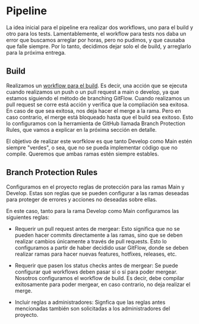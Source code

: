# Pipeline

La idea inicial para el pipeline era realizar dos workflows, uno para el build y otro para los tests. Lamentablemente, el workflow para tests nos daba un error que buscamos arreglar por horas, pero no pudimos, y que causaba que falle siempre. Por lo tanto, decidimos dejar solo el de build, y arreglarlo para la próxima entrega.

## Build

Realizamos un [workflow para el build](https://github.com/fernandasecinaro/Diaz-RodriguezSotto-Secinaro/blob/develop/.github/workflows/build-validation.yml). Es decir, una acción que se ejecuta cuando realizamos un push o un pull request a main o develop, ya que estamos siguiendo el método de branching GitFlow. Cuando realizamos un pull request se corre está acción y verifica que la compliación sea exitosa. En caso de que sea exitosa, nos deja hacer el merge a la rama. Pero en caso contrario, el merge está bloqueado hasta que el build sea exitoso. Esto lo configuramos con la herramienta de GitHub llamada Branch Protection Rules, que vamos a explicar en la próxima sección en detalle.

El objetivo de realizar este worfklow es que tanto Develop como Main estén siempre "verdes", o sea, que no se pueda implementar código que no compile. Queremos que ambas ramas estén siempre estables.

## Branch Protection Rules

Configuramos en el proyecto reglas de protección para las ramas Main y Develop. Estas son reglas que se pueden configurar a las ramas deseadas para proteger de errores 
y acciones no deseadas sobre ellas.

En este caso, tanto para la rama Develop como Main configuramos las siguientes reglas:

- Requerir un pull request antes de mergear: Esto significa que no se pueden hacer commits directamente a las ramas, sino que se deben realizar cambios únicamente a través de pull requests. Esto lo configuramos a partir de haber decidido usar GitFlow, donde se deben realizar ramas para hacer nuevas features, hotfixes, releases, etc.

- Requerir que pasen los status checks antes de mergear: Se puede configurar qué workflows deben pasar sí o sí para poder mergear. Nosotros configuramos el workflow de build. Es decir, debe compilar exitosamente para poder mergear, en caso contrario, no deja realizar el merge.

- Incluir reglas a administradores: Signfica que las reglas antes mencionadas también son solicitadas a los administradores del proyecto.
